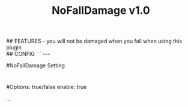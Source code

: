 <div align="center">
<h1>NoFallDamage v1.0<h1>
</div>
<br>
## FEATURES
- you will not be damaged when you fall when using this plugin
<br>
## CONFIG
``` 
---

#NoFallDamage Setting
#
#Options: true/false
enable: true

...
```
